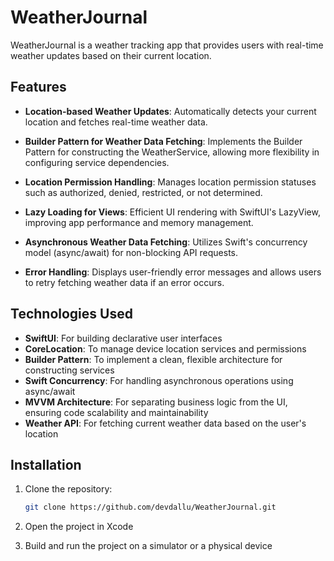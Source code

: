 # WeatherJournal

WeatherJournal is a weather tracking app that provides users with real-time weather updates based on their current location.

## Features

* **Location-based Weather Updates**: Automatically detects your current location and fetches real-time weather data.

* **Builder Pattern for Weather Data Fetching**: Implements the Builder Pattern for constructing the WeatherService, allowing more flexibility in configuring service dependencies.

* **Location Permission Handling**: Manages location permission statuses such as authorized, denied, restricted, or not determined.

* **Lazy Loading for Views**: Efficient UI rendering with SwiftUI's LazyView, improving app performance and memory management.

* **Asynchronous Weather Data Fetching**: Utilizes Swift's concurrency model (async/await) for non-blocking API requests.

* **Error Handling**: Displays user-friendly error messages and allows users to retry fetching weather data if an error occurs.

## Technologies Used

* **SwiftUI**: For building declarative user interfaces
* **CoreLocation**: To manage device location services and permissions
* **Builder Pattern**: To implement a clean, flexible architecture for constructing services
* **Swift Concurrency**: For handling asynchronous operations using async/await
* **MVVM Architecture**: For separating business logic from the UI, ensuring code scalability and maintainability
* **Weather API**: For fetching current weather data based on the user's location

## Installation

1. Clone the repository:
   ```bash
   git clone https://github.com/devdallu/WeatherJournal.git
   ```

2. Open the project in Xcode

3. Build and run the project on a simulator or a physical device
